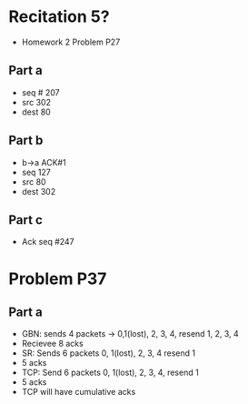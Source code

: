 # Recitation 5?
* Homework 2 Problem P27
## Part a
* seq # 207
* src 302
* dest 80
## Part b
* b->a ACK#1
* seq 127
* src 80
* dest 302
## Part c
* Ack seq #247

# Problem P37
## Part a
* GBN: sends 4 packets -> 0,1(lost), 2, 3, 4, resend 1, 2, 3, 4
* Recievee 8 acks
* SR: Sends 6 packets 0, 1(lost), 2, 3, 4 resend 1
* 5 acks
* TCP: Send 6 packets 0, 1(lost), 2, 3, 4, resend 1
* 5 acks
* TCP will have cumulative acks
